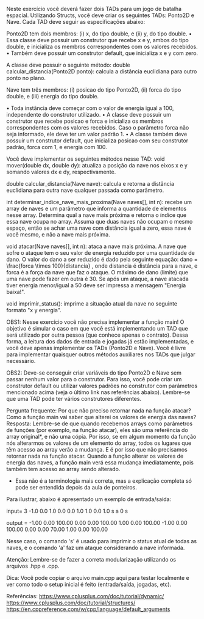 Neste exercício você deverá fazer dois TADs para um jogo de batalha espacial. Utilizando Structs, você deve criar os seguintes TADs: Ponto2D e Nave. Cada TAD deve seguir as especificações abaixo:

Ponto2D tem dois membros: (i) x, do tipo double, e (ii) y, do tipo double.
• Essa classe deve possuir um construtor que recebe x e y, ambos do tipo double, e inicializa os membros correspondentes com os valores recebidos.
• Também deve possuir um construtor default, que inicializa x e y com zero.

A classe deve possuir o seguinte método:
double calcular_distancia(Ponto2D ponto): calcula a distância euclidiana para outro ponto no plano.

Nave tem três membros: (i) posicao do tipo Ponto2D, (ii) forca do tipo double, e (iii) energia do tipo double.

• Toda instância deve começar com o valor de energia igual a 100, independente do construtor utilizado.
• A classe deve possuir um construtor que recebe posicao e forca e inicializa os membros correspondentes com os valores recebidos. Caso o parâmetro forca não seja informado, ele deve ter um valor padrão 1. 
• A classe também deve possuir um construtor default, que inicializa posicao com seu construtor padrão, forca com 1, e energia com 100.

Você deve implementar os seguintes métodos nesse TAD:
void mover(double dx, double dy): atualiza a posição da nave nos eixos x e y somando valores dx e dy, respectivamente.

double calcular_distancia(Nave nave): calcula e retorna a distância euclidiana para outra nave qualquer passada como parâmetro.

int determinar_indice_nave_mais_proxima(Nave naves[], int n): recebe um array de naves e um parâmetro que informa a quantidade de elementos nesse array. Determina qual a nave mais próxima e retorna o índice que essa nave ocupa no array.
Assuma que duas naves não ocupam o mesmo espaço, então se achar uma nave com distância igual a zero, essa nave é você mesmo, e não a nave mais próxima.

void atacar(Nave naves[], int n): ataca a nave mais próxima.
A nave que sofre o ataque tem o seu valor de energia reduzido por uma quantidade de dano. O valor do dano a ser reduzido é dado pela seguinte equação:
 dano = \frac{forca \times 100}{distancia} , onde distancia é distância para a nave, e forca é a força da nave que faz o ataque.
O máximo de dano (limite) que uma nave pode fazer em outra é 30. 
Se após um ataque, a nave atacada tiver energia menor/igual a 50 deve ser impressa a mensagem "Energia baixa!".

void imprimir_status(): imprime a situação atual da nave no seguinte formato "x y energia".


OBS1: Nesse exercício você não precisa implementar a função main! O objetivo é simular o caso em que você está implementando um TAD que será utilizado por outra pessoa (que conhece apenas o contrato). Dessa forma, a leitura dos dados de entrada e jogadas já estão implementadas, e você deve apenas implementar os TADs (Ponto2D e Nave). Você é livre para implementar quaisquer outros métodos auxiliares nos TADs que julgar necessário.

OBS2: Deve-se conseguir criar variáveis do tipo Ponto2D e Nave sem passar nenhum valor para o construtor. Para isso, você pode criar um construtor default ou utilizar valores padrões no construtor com parâmetros mencionado acima (veja o último link nas referências abaixo). Lembre-se que uma TAD pode ter vários construtores diferentes.

Pergunta frequente: Por que não preciso retornar nada na função atacar? Como a função main vai saber que alterei os valores de energia das naves?
Resposta: Lembre-se de que quando recebemos arrays como parâmetros de funções (por exemplo, na função atacar), eles são uma referência do array original*, e não uma cópia. Por isso, se em algum momento da função nós alterarmos os valores de um elemento do array, todos os lugares que têm acesso ao array verão a mudança. E é por isso que não precisamos retornar nada na função atacar. Quando a função alterar os valores de energia das naves, a função main verá essa mudança imediatamente, pois também tem acesso ao array sendo alterado.
* Essa não é a terminologia mais correta, mas a explicação completa só pode ser entendida depois da aula de ponteiros.

Para ilustrar, abaixo é apresentado um exemplo de entrada/saída:

input=
3
-1.0 0.0 1.0
0.0 0.0 1.0
1.0 0.0 1.0
s
a 0
s

output =
-1.00 0.00 100.00
0.00 0.00 100.00
1.00 0.00 100.00
-1.00 0.00 100.00
0.00 0.00 70.00
1.00 0.00 100.00

Nesse caso, o comando 's' é usado para imprimir o status atual de todas as naves, e o comando 'a' faz um ataque considerando a nave informada.

Atenção: Lembre-se de fazer a correta modularização utilizando os arquivos .hpp e .cpp.

Dica:
Você pode copiar o arquivo main.cpp aqui para testar localmente e ver como todo o setup inicial é feito (entrada/saída, jogadas, etc).

Referências:
https://www.cplusplus.com/doc/tutorial/dynamic/
https://www.cplusplus.com/doc/tutorial/structures/
https://en.cppreference.com/w/cpp/language/default_arguments
